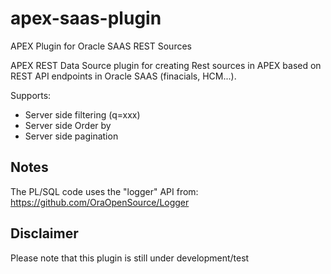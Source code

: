 # apex-saas-plugin
APEX Plugin for Oracle SAAS REST Sources

APEX REST Data Source plugin for creating Rest sources in APEX based on REST API endpoints in Oracle SAAS (finacials, HCM...).

Supports:
* Server side filtering (q=xxx)
* Server side Order by
* Server side pagination

## Notes
The PL/SQL code uses the "logger" API from:
https://github.com/OraOpenSource/Logger

## Disclaimer
Please note that this plugin is still under development/test